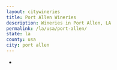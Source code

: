```yaml
---
layout: citywineries
title: Port Allen Wineries
description: Wineries in Port Allen, LA
permalink: /la/usa/port-allen/
state: la
county: usa
city: port allen
---
```

-
